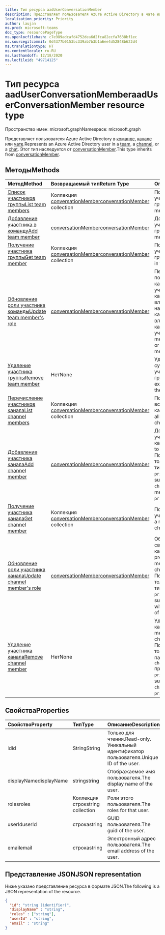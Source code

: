 ```yaml
---
title: Тип ресурса aadUserConversationMember
description: Представляет пользователя Azure Active Directory в чате или канале.
localization_priority: Priority
author: laujan
ms.prod: microsoft-teams
doc_type: resourcePageType
ms.openlocfilehash: c7e989adcafd4752dea6d2fca82ecfa7638bf1ec
ms.sourcegitcommit: 0d4377b0153bc339ab7b3b1a6ee4d52848b622d4
ms.translationtype: HT
ms.contentlocale: ru-RU
ms.lasthandoff: 12/18/2020
ms.locfileid: "49714125"
---
```

# <a name="aaduserconversationmember-resource-type"></a><span data-ttu-id="13171-103">Тип ресурса aadUserConversationMember</span><span class="sxs-lookup"><span data-stu-id="13171-103">aadUserConversationMember resource type</span></span>

<span data-ttu-id="13171-104">Пространство имен: microsoft.graph</span><span class="sxs-lookup"><span data-stu-id="13171-104">Namespace: microsoft.graph</span></span>

<span data-ttu-id="13171-105">Представляет пользователя Azure Active Directory в [команде](team.md), [канале](channel.md) или [чате](chat.md).</span><span class="sxs-lookup"><span data-stu-id="13171-105">Represents an Azure Active Directory user in a [team](team.md), a [channel](channel.md), or a [chat](chat.md).</span></span>
<span data-ttu-id="13171-106">Этот тип наследуется от [conversationMember](conversationmember.md).</span><span class="sxs-lookup"><span data-stu-id="13171-106">This type inherits from [conversationMember](conversationmember.md).</span></span>

## <a name="methods"></a><span data-ttu-id="13171-107">Методы</span><span class="sxs-lookup"><span data-stu-id="13171-107">Methods</span></span>

| <span data-ttu-id="13171-108">Метод</span><span class="sxs-lookup"><span data-stu-id="13171-108">Method</span></span>       | <span data-ttu-id="13171-109">Возвращаемый тип</span><span class="sxs-lookup"><span data-stu-id="13171-109">Return Type</span></span>  |<span data-ttu-id="13171-110">Описание</span><span class="sxs-lookup"><span data-stu-id="13171-110">Description</span></span>|
|:---------------|:--------|:----------|
|[<span data-ttu-id="13171-111">Список участников группы</span><span class="sxs-lookup"><span data-stu-id="13171-111">List team members</span></span>](../api/team-list-members.md)|<span data-ttu-id="13171-112">Коллекция [conversationMember](../resources/conversationmember.md)</span><span class="sxs-lookup"><span data-stu-id="13171-112">[conversationMember](../resources/conversationmember.md) collection</span></span>|<span data-ttu-id="13171-113">Получение списка участников группы.</span><span class="sxs-lookup"><span data-stu-id="13171-113">Get the list of members in the team.</span></span>|
|[<span data-ttu-id="13171-114">Добавление участника в команду</span><span class="sxs-lookup"><span data-stu-id="13171-114">Add team member</span></span>](../api/team-post-members.md)|[<span data-ttu-id="13171-115">conversationMember</span><span class="sxs-lookup"><span data-stu-id="13171-115">conversationMember</span></span>](../resources/conversationmember.md)|<span data-ttu-id="13171-116">Добавление нового участника в группу.</span><span class="sxs-lookup"><span data-stu-id="13171-116">Add a new member to the team.</span></span>|
|[<span data-ttu-id="13171-117">Получение участника группы</span><span class="sxs-lookup"><span data-stu-id="13171-117">Get team member</span></span>](../api/team-get-members.md) | <span data-ttu-id="13171-118">Коллекция [conversationMember](conversationmember.md)</span><span class="sxs-lookup"><span data-stu-id="13171-118">[conversationMember](conversationmember.md) collection</span></span> | <span data-ttu-id="13171-119">Получение участника группы.</span><span class="sxs-lookup"><span data-stu-id="13171-119">Get a member in the team.</span></span>|
|[<span data-ttu-id="13171-120">Обновление роли участника команды</span><span class="sxs-lookup"><span data-stu-id="13171-120">Update team member's role</span></span>](../api/team-update-members.md)|[<span data-ttu-id="13171-121">conversationMember</span><span class="sxs-lookup"><span data-stu-id="13171-121">conversationMember</span></span>](../resources/conversationmember.md)|<span data-ttu-id="13171-122">Перевод пользователя из категории участников в категорию владельцев или наоборот, из категории владельцев в категорию обычных участников.</span><span class="sxs-lookup"><span data-stu-id="13171-122">Change a member to an owner or back to a regular member.</span></span>|
|[<span data-ttu-id="13171-123">Удаление участника группы</span><span class="sxs-lookup"><span data-stu-id="13171-123">Remove team member</span></span>](../api/team-delete-members.md)|<span data-ttu-id="13171-124">Нет</span><span class="sxs-lookup"><span data-stu-id="13171-124">None</span></span>|<span data-ttu-id="13171-125">Удаление существующего участника из группы.</span><span class="sxs-lookup"><span data-stu-id="13171-125">Remove an existing member from the team.</span></span>|
|[<span data-ttu-id="13171-126">Перечисление участников канала</span><span class="sxs-lookup"><span data-stu-id="13171-126">List channel members</span></span>](../api/channel-list-members.md) | <span data-ttu-id="13171-127">Коллекция [conversationMember](conversationmember.md)</span><span class="sxs-lookup"><span data-stu-id="13171-127">[conversationMember](conversationmember.md) collection</span></span> | <span data-ttu-id="13171-128">Получение списка всех участников канала.</span><span class="sxs-lookup"><span data-stu-id="13171-128">Get the list of all members in a channel.</span></span>|
|[<span data-ttu-id="13171-129">Добавление участника канала</span><span class="sxs-lookup"><span data-stu-id="13171-129">Add channel member</span></span>](../api/channel-post-members.md) | [<span data-ttu-id="13171-130">conversationMember</span><span class="sxs-lookup"><span data-stu-id="13171-130">conversationMember</span></span>](conversationmember.md) | <span data-ttu-id="13171-131">Добавление участника в канал.</span><span class="sxs-lookup"><span data-stu-id="13171-131">Add a member to a channel.</span></span> <span data-ttu-id="13171-132">Поддерживается только для `channel` с типом членства `private`.</span><span class="sxs-lookup"><span data-stu-id="13171-132">Only supported for `channel`with membershipType of `private`.</span></span>|
|[<span data-ttu-id="13171-133">Получение участника канала</span><span class="sxs-lookup"><span data-stu-id="13171-133">Get channel member</span></span>](../api/channel-get-members.md) | <span data-ttu-id="13171-134">Коллекция [conversationMember](conversationmember.md)</span><span class="sxs-lookup"><span data-stu-id="13171-134">[conversationMember](conversationmember.md) collection</span></span> | <span data-ttu-id="13171-135">Получение участника канала.</span><span class="sxs-lookup"><span data-stu-id="13171-135">Get a member in a channel.</span></span>|
|[<span data-ttu-id="13171-136">Обновление роли участника канала</span><span class="sxs-lookup"><span data-stu-id="13171-136">Update channel member's role</span></span>](../api/channel-update-members.md) | [<span data-ttu-id="13171-137">conversationMember</span><span class="sxs-lookup"><span data-stu-id="13171-137">conversationMember</span></span>](conversationmember.md) | <span data-ttu-id="13171-138">Обновление свойства участника канала.</span><span class="sxs-lookup"><span data-stu-id="13171-138">Update the properties of a member of the channel.</span></span> <span data-ttu-id="13171-139">Поддерживается только для канала с типом членства `private`.</span><span class="sxs-lookup"><span data-stu-id="13171-139">Only supported for channel with membershipType of `private`.</span></span>|
|[<span data-ttu-id="13171-140">Удаление участника канала</span><span class="sxs-lookup"><span data-stu-id="13171-140">Remove channel member</span></span>](../api/channel-delete-members.md) | <span data-ttu-id="13171-141">Нет</span><span class="sxs-lookup"><span data-stu-id="13171-141">None</span></span> | <span data-ttu-id="13171-142">Удаление участника канала.</span><span class="sxs-lookup"><span data-stu-id="13171-142">Delete a member from a channel.</span></span> <span data-ttu-id="13171-143">Поддерживается, только если параметру `channelType` присвоено значение `private`.</span><span class="sxs-lookup"><span data-stu-id="13171-143">Only supported for `channelType` of `private`.</span></span>|

## <a name="properties"></a><span data-ttu-id="13171-144">Свойства</span><span class="sxs-lookup"><span data-stu-id="13171-144">Properties</span></span>

| <span data-ttu-id="13171-145">Свойство</span><span class="sxs-lookup"><span data-stu-id="13171-145">Property</span></span>   | <span data-ttu-id="13171-146">Тип</span><span class="sxs-lookup"><span data-stu-id="13171-146">Type</span></span> |<span data-ttu-id="13171-147">Описание</span><span class="sxs-lookup"><span data-stu-id="13171-147">Description</span></span>|
|:---------------|:--------|:----------|
|<span data-ttu-id="13171-148">id</span><span class="sxs-lookup"><span data-stu-id="13171-148">id</span></span>|<span data-ttu-id="13171-149">String</span><span class="sxs-lookup"><span data-stu-id="13171-149">String</span></span>| <span data-ttu-id="13171-150">Только для чтения.</span><span class="sxs-lookup"><span data-stu-id="13171-150">Read-only.</span></span> <span data-ttu-id="13171-151">Уникальный идентификатор пользователя.</span><span class="sxs-lookup"><span data-stu-id="13171-151">Unique ID of the user.</span></span>|
|<span data-ttu-id="13171-152">displayName</span><span class="sxs-lookup"><span data-stu-id="13171-152">displayName</span></span>| <span data-ttu-id="13171-153">string</span><span class="sxs-lookup"><span data-stu-id="13171-153">string</span></span> | <span data-ttu-id="13171-154">Отображаемое имя пользователя.</span><span class="sxs-lookup"><span data-stu-id="13171-154">The display name of the user.</span></span> |
|<span data-ttu-id="13171-155">roles</span><span class="sxs-lookup"><span data-stu-id="13171-155">roles</span></span>| <span data-ttu-id="13171-156">Коллекция строк</span><span class="sxs-lookup"><span data-stu-id="13171-156">string collection</span></span> | <span data-ttu-id="13171-157">Роли этого пользователя.</span><span class="sxs-lookup"><span data-stu-id="13171-157">The roles for that user.</span></span> |
|<span data-ttu-id="13171-158">userId</span><span class="sxs-lookup"><span data-stu-id="13171-158">userId</span></span>| <span data-ttu-id="13171-159">строка</span><span class="sxs-lookup"><span data-stu-id="13171-159">string</span></span> | <span data-ttu-id="13171-160">GUID пользователя.</span><span class="sxs-lookup"><span data-stu-id="13171-160">The guid of the user.</span></span> |
|<span data-ttu-id="13171-161">email</span><span class="sxs-lookup"><span data-stu-id="13171-161">email</span></span>| <span data-ttu-id="13171-162">строка</span><span class="sxs-lookup"><span data-stu-id="13171-162">string</span></span>  | <span data-ttu-id="13171-163">Электронный адрес пользователя.</span><span class="sxs-lookup"><span data-stu-id="13171-163">The email address of the user.</span></span> |

## <a name="json-representation"></a><span data-ttu-id="13171-164">Представление JSON</span><span class="sxs-lookup"><span data-stu-id="13171-164">JSON representation</span></span>

<span data-ttu-id="13171-165">Ниже указано представление ресурса в формате JSON.</span><span class="sxs-lookup"><span data-stu-id="13171-165">The following is a JSON representation of the resource.</span></span>

<!-- {
  "blockType": "resource",
  "baseType": "microsoft.graph.entity",
  "@odata.type": "microsoft.graph.aadUserConversationMember"
}-->

```json
{
  "id": "string (identifier)",
  "displayName" : "string",
  "roles" : ["string"],
  "userId" : "string",
  "email" : "string"
}
```

<!-- uuid: 8fcb5dbc-d5aa-4681-8e31-b001d5168d79
2015-10-25 14:57:30 UTC -->
<!--
{
  "type": "#page.annotation",
  "description": "aadUserConversationMember",
  "keywords": "",
  "section": "documentation",
  "tocPath": "",
  "suppressions": []
}
-->

